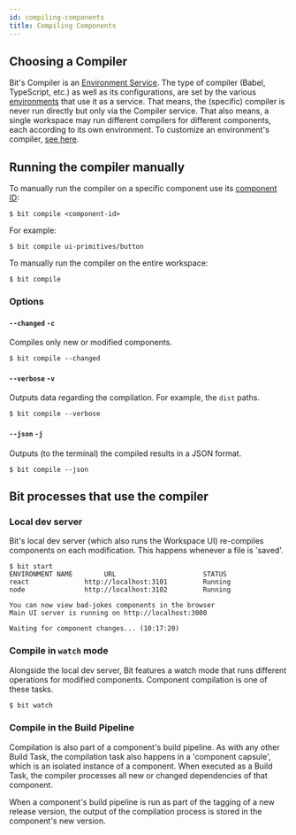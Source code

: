 ```yaml
---
id: compiling-components
title: Compiling Components
---
```



## Choosing a Compiler

Bit's Compiler is an [Environment Service](/building-with-bit/environment/environment-services).
The type of compiler (Babel, TypeScript, etc.) as well as its configurations, are set by the various [environments](/building-with-bit/environment/overview) that use it as a service.
That means, the (specific) compiler is never run directly but only via the Compiler service. That also means, a single workspace may run different compilers for different components, each according to its own environment.
To customize an environment's compiler, [see here](/building-with-bit/environment/environment-services).

## Running the compiler manually

To manually run the compiler on a specific component use its [component ID](/building-with-bit/component/overview#component-id):

```shell
$ bit compile <component-id>
```

For example:

```shell
$ bit compile ui-primitives/button
```

To manually run the compiler on the entire workspace:

```shell
$ bit compile
```

### Options

#### `--changed` `-c`

Compiles only new or modified components.

```shell
$ bit compile --changed
```

#### `--verbose` `-v`

Outputs data regarding the compilation. For example, the `dist` paths.

```shell
$ bit compile --verbose
```

#### `--json` `-j`

Outputs (to the terminal) the compiled results in a JSON format.

```shell
$ bit compile --json
```

## Bit processes that use the compiler

### Local dev server

Bit's local dev server (which also runs the Workspace UI) re-compiles components on each modification. This happens whenever a file is 'saved'.

```shell
$ bit start
ENVIRONMENT NAME        URL                      STATUS
react              http://localhost:3101         Running
node               http://localhost:3102         Running

You can now view bad-jokes components in the browser
Main UI server is running on http://localhost:3000

Waiting for component changes... (10:17:20)
```

### Compile in `watch` mode

Alongside the local dev server, Bit features a watch mode that runs different operations for modified components. Component compilation is one of these tasks.

```sh
$ bit watch
```

### Compile in the Build Pipeline

Compilation is also part of a component's build pipeline. As with any other Build Task, the compilation task also happens in a 'component capsule', which is an isolated instance of a component. When executed as a Build Task, the compiler processes all new or changed dependencies of that component.

When a component's build pipeline is run as part of the tagging of a new release version, the output of the compilation process is stored in the component's new version.
